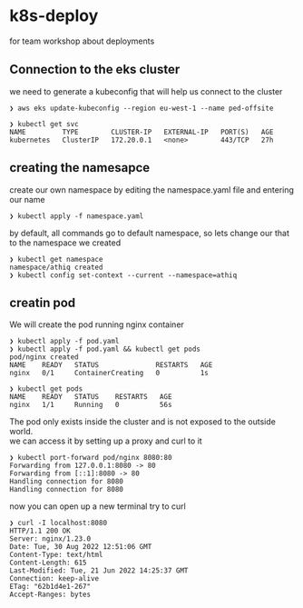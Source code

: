 # k8s-deploy
for team workshop about deployments

## Connection to the eks cluster

we need to generate a kubeconfig that will help us connect to the cluster

```
❯ aws eks update-kubeconfig --region eu-west-1 --name ped-offsite

❯ kubectl get svc
NAME         TYPE        CLUSTER-IP   EXTERNAL-IP   PORT(S)   AGE
kubernetes   ClusterIP   172.20.0.1   <none>        443/TCP   27h

```
## creating the namesapce 

create our own namespace by editing the namespace.yaml file and entering our name
```
❯ kubectl apply -f namespace.yaml
```

by default, all commands go to default namespace, so lets change our that to the namespace we created
```
❯ kubectl get namespace
namespace/athiq created
❯ kubectl config set-context --current --namespace=athiq
```

## creatin pod 

We will create the pod running nginx container

```
❯ kubectl apply -f pod.yaml
❯ kubectl apply -f pod.yaml && kubectl get pods
pod/nginx created
NAME    READY   STATUS              RESTARTS   AGE
nginx   0/1     ContainerCreating   0          1s

❯ kubectl get pods
NAME    READY   STATUS    RESTARTS   AGE
nginx   1/1     Running   0          56s

```

The pod only exists inside the cluster and is not exposed to the outside world. <br >
we can access it by setting up a proxy and curl to it

```
❯ kubectl port-forward pod/nginx 8080:80
Forwarding from 127.0.0.1:8080 -> 80
Forwarding from [::1]:8080 -> 80
Handling connection for 8080
Handling connection for 8080
```

now you can open up a new terminal try to curl

```
❯ curl -I localhost:8080
HTTP/1.1 200 OK
Server: nginx/1.23.0
Date: Tue, 30 Aug 2022 12:51:06 GMT
Content-Type: text/html
Content-Length: 615
Last-Modified: Tue, 21 Jun 2022 14:25:37 GMT
Connection: keep-alive
ETag: "62b1d4e1-267"
Accept-Ranges: bytes
```